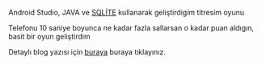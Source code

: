 Android Studio, JAVA ve  <a href="http://www.ilyasaglar.com/index.php/2018/12/01/android-sqlite-veritabani-kullanimi"> SQLİTE</a>  kullanarak geliştirdigim titresim oyunu

Telefonu 10 saniye boyunca ne kadar fazla sallarsan o kadar puan aldıgın, basit bir oyun geliştirdim

Detaylı blog yazısı için <a href="http://www.ilyasaglar.com/index.php/2018/11/30/android-studio-ile-basit-titresim-oyunu"> buraya</a> buraya tıklayınız. 


